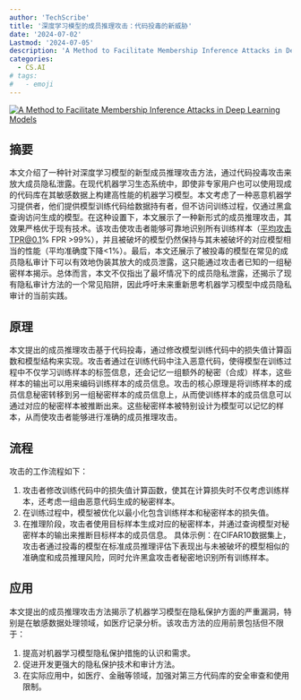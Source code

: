 ```yaml
---
author: 'TechScribe'
title: '深度学习模型的成员推理攻击：代码投毒的新威胁'
date: '2024-07-02'
Lastmod: '2024-07-05'
description: 'A Method to Facilitate Membership Inference Attacks in Deep Learning Models'
categories:
  - CS.AI
# tags:
#   - emoji
---
```


[![A Method to Facilitate Membership Inference Attacks in Deep Learning Models](https://arxiv-research-1301205113.cos.ap-guangzhou.myqcloud.com/images/2407.01919v1.pdf_0.jpg)](https://arxiv.org/abs/2407.01919v1)

## 摘要

本文介绍了一种针对深度学习模型的新型成员推理攻击方法，通过代码投毒攻击来放大成员隐私泄露。在现代机器学习生态系统中，即使非专家用户也可以使用现成的代码库在其敏感数据上构建高性能的机器学习模型。本文考虑了一种恶意机器学习提供者，他们提供模型训练代码给数据持有者，但不访问训练过程，仅通过黑盒查询访问生成的模型。在这种设置下，本文展示了一种新形式的成员推理攻击，其效果严格优于现有技术。该攻击使攻击者能够可靠地识别所有训练样本（平均攻击TPR@0.1% FPR >99%），并且被破坏的模型仍然保持与其未被破坏的对应模型相当的性能（平均准确度下降<1%）。最后，本文还展示了被投毒的模型在常见的成员隐私审计下可以有效地伪装其放大的成员泄露，这只能通过攻击者已知的一组秘密样本揭示。总体而言，本文不仅指出了最坏情况下的成员隐私泄露，还揭示了现有隐私审计方法的一个常见陷阱，因此呼吁未来重新思考机器学习模型中成员隐私审计的当前实践。<!--more-->

## 原理

本文提出的成员推理攻击基于代码投毒，通过修改模型训练代码中的损失值计算函数和模型结构来实现。攻击者通过在训练代码中注入恶意代码，使得模型在训练过程中不仅学习训练样本的标签信息，还会记忆一组额外的秘密（合成）样本，这些样本的输出可以用来编码训练样本的成员信息。攻击的核心原理是将训练样本的成员信息秘密转移到另一组秘密样本的成员信息上，从而使训练样本的成员信息可以通过对应的秘密样本被推断出来。这些秘密样本被特别设计为模型可以记忆的样本，从而使攻击者能够进行准确的成员推理攻击。

## 流程

攻击的工作流程如下：
1. 攻击者修改训练代码中的损失值计算函数，使其在计算损失时不仅考虑训练样本，还考虑一组由恶意代码生成的秘密样本。
2. 在训练过程中，模型被优化以最小化包含训练样本和秘密样本的损失值。
3. 在推理阶段，攻击者使用目标样本生成对应的秘密样本，并通过查询模型对秘密样本的输出来推断目标样本的成员信息。
具体示例：在CIFAR10数据集上，攻击者通过投毒的模型在标准成员推理评估下表现出与未被破坏的模型相似的准确度和成员推理风险，同时允许黑盒攻击者秘密地识别所有训练样本。

## 应用

本文提出的成员推理攻击方法揭示了机器学习模型在隐私保护方面的严重漏洞，特别是在敏感数据处理领域，如医疗记录分析。该攻击方法的应用前景包括但不限于：
1. 提高对机器学习模型隐私保护措施的认识和需求。
2. 促进开发更强大的隐私保护技术和审计方法。
3. 在实际应用中，如医疗、金融等领域，加强对第三方代码库的安全审查和使用限制。